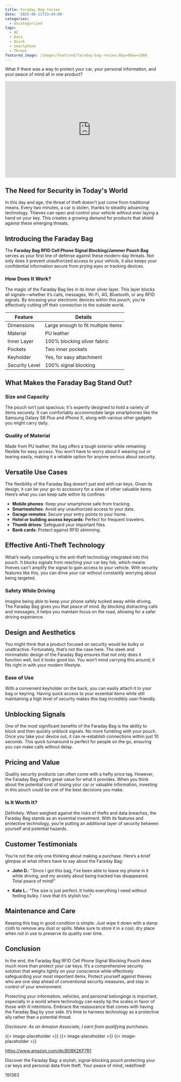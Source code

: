 ```yaml
---
title: Faraday Bag review
date: '2025-06-11T23:44:08'
categories:
  - Uncategorized
tags:
  - AI
  - Data
  - Quick
  - smartphone
  - Threat
featured_image: /images/featured/faraday-bag-review.0&q=80&w=1080
---
```


<p>What if there was a way to protect your car, your personal information, and your peace of mind all in one product?</p> <iframe width="560" height="315" src="https://www.youtube.com/embed/AGfmGBrmdgM" frameborder="0" allow="accelerometer; autoplay; encrypted-media; gyroscope; picture-in-picture" allowfullscreen></iframe> <br> <p><a rel="nofollow" target="_blank" title="Learn more about the Faraday Bag RFID Cell Phone Signal Blocking/Jammer Pouch Bag Anti-Spying/Tracking/Radiation GPS Shielding Passport Sleeve/Wallet Case,Car Key FOB Bag with Buckle here." href="https://www.amazon.com/dp/B08K2KP7R1?tag=8118903-20" style='text-decoration: none; box-shadow: none;'></a></p> <h2>The Need for Security in Today's World</h2> <p>In this day and age, the threat of theft doesn’t just come from traditional means. Every two minutes, a car is stolen, thanks to steadily advancing technology. Thieves can open and control your vehicle without ever laying a hand on your key. This creates a growing demand for products that shield against these emerging threats.</p> <h2>Introducing the Faraday Bag</h2> <p>The <strong>Faraday Bag RFID Cell Phone Signal Blocking/Jammer Pouch Bag</strong> serves as your first line of defense against these modern-day threats. Not only does it prevent unauthorized access to your vehicle, it also keeps your confidential information secure from prying eyes or tracking devices.</p> <h3>How Does It Work?</h3> <p>The magic of the Faraday Bag lies in its inner silver layer. This layer blocks all signals—whether it’s calls, messages, Wi-Fi, 4G, Bluetooth, or any RFID signals. By encasing your electronic devices within this pouch, you’re effectively cutting off their connection to the outside world.</p> <table> <thead> <tr> <th>Feature</th> <th>Details</th> </tr> </thead> <tbody> <tr> <td>Dimensions</td> <td>Large enough to fit multiple items</td> </tr> <tr> <td>Material</td> <td>PU leather</td> </tr> <tr> <td>Inner Layer</td> <td>100% blocking silver fabric</td> </tr> <tr> <td>Pockets</td> <td>Two inner pockets</td> </tr> <tr> <td>Keyholder</td> <td>Yes, for easy attachment</td> </tr> <tr> <td>Security Level</td> <td>100% signal blocking</td> </tr> </tbody> </table> <p><a rel="nofollow" target="_blank" title="Faraday Bag RFID Cell Phone Signal Blocking/Jammer Pouch Bag Anti-Spying/Tracking/Radiation GPS Shielding Passport Sleeve/Wallet Case,Car Key FOB Bag with Buckle" href="https://www.amazon.com/dp/B08K2KP7R1?tag=8118903-20" style='text-decoration: none; box-shadow: none;'></a></p> <p><a rel="nofollow" target="_blank" title="Check out the Faraday Bag RFID Cell Phone Signal Blocking/Jammer Pouch Bag Anti-Spying/Tracking/Radiation GPS Shielding Passport Sleeve/Wallet Case,Car Key FOB Bag with Buckle here." href="https://www.amazon.com/dp/B08K2KP7R1?tag=8118903-20" style='text-decoration: none; box-shadow: none;'></a></p> </p><p></p><p></p><p></p><p></p><p></p><p><h2>What Makes the Faraday Bag Stand Out?</h2> <h3>Size and Capacity</h3> <p>The pouch isn’t just spacious; it's expertly designed to hold a variety of items securely. It can comfortably accommodate large smartphones like the Samsung Galaxy S8 Plus and iPhone X, along with various other gadgets you might carry daily.</p> <h3>Quality of Material</h3> <p>Made from PU leather, the bag offers a tough exterior while remaining flexible for easy access. You won’t have to worry about it wearing out or tearing easily, making it a reliable option for anyone serious about security.</p> <h2>Versatile Use Cases</h2> <p>The flexibility of the Faraday Bag doesn’t just end with car keys. Given its design, it can be your go-to accessory for a slew of other valuable items. Here’s what you can keep safe within its confines:</p> <ul> <li> <strong>Mobile phones</strong>: Keep your smartphone safe from tracking.</li> <li> <strong>Smartwatches</strong>: Avoid any unauthorized access to your data.</li> <li> <strong>Garage remotes</strong>: Secure your entry points to your home.</li> <li> <strong>Hotel or building access keycards</strong>: Perfect for frequent travelers.</li> <li> <strong>Thumb drives</strong>: Safeguard your important files.</li> <li> <strong>Bank cards</strong>: Protect against RFID skimming.</li> </ul> <p><a rel="nofollow" target="_blank" title="Faraday Bag RFID Cell Phone Signal Blocking/Jammer Pouch Bag Anti-Spying/Tracking/Radiation GPS Shielding Passport Sleeve/Wallet Case,Car Key FOB Bag with Buckle" href="https://www.amazon.com/dp/B08K2KP7R1?tag=8118903-20" style='text-decoration: none; box-shadow: none;'></a></p> <h2>Effective Anti-Theft Technology</h2> <p>What’s really compelling is the anti-theft technology integrated into this pouch. It blocks signals from reaching your car key fob, which means thieves can't amplify the signal to gain access to your vehicle. With security features like this, you can drive your car without constantly worrying about being targeted.</p> <h3>Safety While Driving</h3> <p>Imagine being able to keep your phone safely tucked away while driving. The Faraday Bag gives you that peace of mind. By blocking distracting calls and messages, it helps you maintain focus on the road, allowing for a safer driving experience.</p> <h2>Design and Aesthetics</h2> <p>You might think that a product focused on security would be bulky or unattractive. Fortunately, that’s not the case here. The sleek and minimalistic design of the Faraday Bag ensures that not only does it function well, but it looks good too. You won’t mind carrying this around; it fits right in with your modern lifestyle.</p> <h3>Ease of Use</h3> <p>With a convenient keyholder on the back, you can easily attach it to your bag or keyring. Having quick access to your essential items while still maintaining a high level of security makes this bag incredibly user-friendly.</p> <p><a rel="nofollow" target="_blank" title="Faraday Bag RFID Cell Phone Signal Blocking/Jammer Pouch Bag Anti-Spying/Tracking/Radiation GPS Shielding Passport Sleeve/Wallet Case,Car Key FOB Bag with Buckle" href="https://www.amazon.com/dp/B08K2KP7R1?tag=8118903-20" style='text-decoration: none; box-shadow: none;'></a></p> <h2>Unblocking Signals</h2> <p>One of the most significant benefits of the Faraday Bag is the ability to block and then quickly unblock signals. No more fumbling with your pouch. Once you take your device out, it can re-establish connections within just 10 seconds. This quick turnaround is perfect for people on the go, ensuring you can make calls without delay.</p> <h2>Pricing and Value</h2> <p>Quality security products can often come with a hefty price tag. However, the Faraday Bag offers great value for what it provides. When you think about the potential cost of losing your car or valuable information, investing in this pouch could be one of the best decisions you make.</p> <h3>Is It Worth It?</h3> <p>Definitely. When weighed against the risks of thefts and data breaches, the Faraday Bag stands as an essential investment. With its features and protective technology, you’re putting an additional layer of security between yourself and potential hazards.</p> <p><a rel="nofollow" target="_blank" title="Faraday Bag RFID Cell Phone Signal Blocking/Jammer Pouch Bag Anti-Spying/Tracking/Radiation GPS Shielding Passport Sleeve/Wallet Case,Car Key FOB Bag with Buckle" href="https://www.amazon.com/dp/B08K2KP7R1?tag=8118903-20" style='text-decoration: none; box-shadow: none;'></a></p> <h2>Customer Testimonials</h2> <p>You’re not the only one thinking about making a purchase. Here’s a brief glimpse at what others have to say about the Faraday Bag:</p> <ul> <li> <p><strong>John D.</strong>: "Since I got this bag, I've been able to leave my phone in it while driving, and my anxiety about being tracked has disappeared. Total peace of mind!"</p> </li> <li> <p><strong>Kate L.</strong>: "The size is just perfect. It holds everything I need without feeling bulky. I love that it’s stylish too."</p> </li> </ul> <h2>Maintenance and Care</h2> <p>Keeping this bag in good condition is simple. Just wipe it down with a damp cloth to remove any dust or spills. Make sure to store it in a cool, dry place when not in use to preserve its quality over time.</p> <p><a rel="nofollow" target="_blank" title="Faraday Bag RFID Cell Phone Signal Blocking/Jammer Pouch Bag Anti-Spying/Tracking/Radiation GPS Shielding Passport Sleeve/Wallet Case,Car Key FOB Bag with Buckle" href="https://www.amazon.com/dp/B08K2KP7R1?tag=8118903-20" style='text-decoration: none; box-shadow: none;'></a></p> <h2>Conclusion</h2> <p>In the end, the Faraday Bag RFID Cell Phone Signal Blocking Pouch does much more than protect your car keys. It’s a comprehensive security solution that weighs lightly on your conscience while effectively safeguarding your most important items. Protect yourself against thieves who are one step ahead of conventional security measures, and stay in control of your environment.</p> <p>Protecting your information, vehicles, and personal belongings is important, especially in a world where technology can easily tip the scales in favor of those with ill intentions. Embrace the reassurance that comes with having the Faraday Bag by your side. It’s time to harness technology as a protective ally rather than a potential threat.</p> <p><a rel="nofollow" target="_blank" title="Learn more about the Faraday Bag RFID Cell Phone Signal Blocking/Jammer Pouch Bag Anti-Spying/Tracking/Radiation GPS Shielding Passport Sleeve/Wallet Case,Car Key FOB Bag with Buckle here." href="https://www.amazon.com/dp/B08K2KP7R1?tag=8118903-20" style='text-decoration: none; box-shadow: none;'></a></p> <p><i>Disclosure: As an Amazon Associate, I earn from qualifying purchases.</i></p>
{{< image-placeholder >}}
{{< image-placeholder >}}
{{< image-placeholder >}}




https://www.amazon.com/dp/B08K2KP7R1

Discover the Faraday Bag: a stylish, signal-blocking pouch protecting your car keys and personal data from theft. Your peace of mind, redefined!

191363
